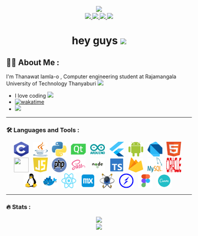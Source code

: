 <div id="header" align="center">
  <img src="https://media.giphy.com/media/gjrYDwbjnK8x36xZIO/giphy.gif" width="200"/>
</div>
<div align="center">
  <a href="https://web.facebook.com/Thanawatdduck13">
    <img src="https://img.shields.io/badge/Facebook-white?style=for-the-badge&logo=facebook&logoColor=black%22">
  </a>
  <a href="https://www.youtube.com/channel/UCkx_PpF-u1EwNk9NmtAkBsA">
    <img src="https://img.shields.io/badge/youtube-red?style=for-the-badge&logo=youtube&logoColor=black%22">
  </a>
  <a href="https://www.instagram.com/ffirst03/">
    <img src="https://img.shields.io/badge/Instagram-white?style=for-the-badge&logo=instagram&logoColor=black%22">
  </a>
  <a href="mailto:1163104005900@mail.rmutt.ac.th">
    <img src="https://img.shields.io/badge/Contact-white?style=for-the-badge&logo=gmail&logoColor=black%22">
  </a>
</div>
<h1 align="center">
  hey guys
  <img src="https://media.giphy.com/media/hvRJCLFzcasrR4ia7z/giphy.gif" width="25px"/>
</h1>

## :technologist: About Me :

I'm Thanawat Iamla-o , Computer engineering student at Rajamangala University of Technology Thanyaburi <img src="https://media.giphy.com/media/WUlplcMpOCEmTGBtBW/giphy.gif" width="30">
  - I love coding <img src="https://media.giphy.com/media/Qo2dupDib32rkTY4hX/giphy.gif" width="70">
  - [![wakatime](https://wakatime.com/badge/user/5f42a6cf-0d57-4170-aa9b-cc1cb014c213.svg)](https://wakatime.com/@5f42a6cf-0d57-4170-aa9b-cc1cb014c213)
  - ![](https://komarev.com/ghpvc/?username=thanawat1303&color=ff69b4)

---
### :hammer_and_wrench: Languages and Tools :
  <div align="center">
    <img src="ImageIcon/c-program-icon.svg" width="40" height="40">&nbsp;&nbsp;
    <img src="ImageIcon/java-programming-language-icon.svg" width="40" height="40">&nbsp;&nbsp;
    <img src="ImageIcon/python-programming-language-icon.svg" width="40" height="40">&nbsp;&nbsp;
    <img src="ImageIcon/qt-1.svg" width="40" height="40">&nbsp;&nbsp;
    <img src="ImageIcon/arduino.svg" width="40" height="40">&nbsp;&nbsp;
    <img src="ImageIcon/flutter-icon.svg" width="40" height="40">&nbsp;&nbsp;
    <img src="ImageIcon/android.svg" width="40" height="40">&nbsp;&nbsp;
    <img src="ImageIcon/dart-programming-language-icon.svg" width="40" height="40">&nbsp;&nbsp;
    <img src="ImageIcon/html-icon.svg" width="40" height="40">&nbsp;&nbsp;
    <img src="ImageIcon/css-icon.svg" width="40" height="40">&nbsp;&nbsp;
    <img src="ImageIcon/javascript-programming-language-icon.svg" width="40" height="40">&nbsp;&nbsp;
    <img src="ImageIcon/php-programming-language-icon.svg" width="40" height="40">&nbsp;&nbsp;
    <img src="ImageIcon/sass.svg" width="40" height="40">&nbsp;&nbsp;
    <img src="ImageIcon/node-js-svgrepo-com.svg" width="40" height="40">&nbsp;&nbsp;
    <img src="ImageIcon/typescript-official-svgrepo-com.svg" width="40" height="40">&nbsp;&nbsp;
    <img src="ImageIcon/google-firebase-icon.svg" width="40" height="40">&nbsp;&nbsp;
    <img src="ImageIcon/mysql-icon.svg" width="40" height="40">&nbsp;&nbsp;
    <img src="ImageIcon/oracle-6.svg" width="40" height="40">&nbsp;&nbsp;
    <img src="ImageIcon/linux.svg" width="40" height="40">&nbsp;&nbsp;
    <img src="ImageIcon/docker.svg" width="40" height="40">&nbsp;&nbsp;
    <img src="ImageIcon/React.svg" width="40" height="40">&nbsp;&nbsp;
    <img src="ImageIcon/Mendix-Logo.wine.png" width="40" height="40">&nbsp;&nbsp;
    <img src="ImageIcon/proteus.png" width="40" height="40">&nbsp;&nbsp;
    <img src="ImageIcon/socket-io.svg" width="40" height="40">&nbsp;&nbsp;
    <img src="ImageIcon/figma.svg" width="40" height="40">&nbsp;&nbsp;
    <img src="ImageIcon/canva.svg" width="40" height="40">&nbsp;&nbsp;
  </div>
  
---
### :fire: Stats :
<div align="center">
  <img src="http://github-readme-streak-stats.herokuapp.com?user=thanawat1303&theme=omni">
</div>

<div align="center">
  <img src="https://github-readme-stats.vercel.app/api/top-langs/?username=thanawat1303&layout=compact&langs_count=8&theme=vision-friendly-dark">
</div>